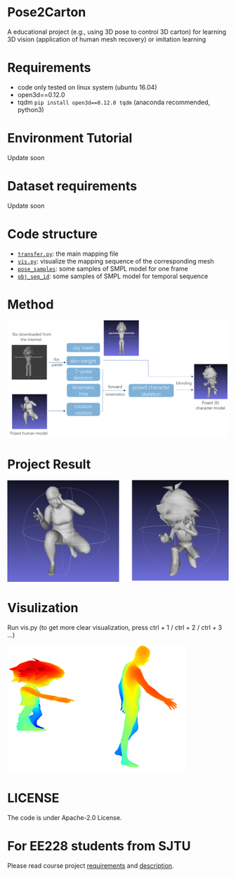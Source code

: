 # Pose2Carton
A educational project (e.g., using 3D pose to control 3D carton) for learning 3D vision (application of human mesh recovery) or imitation learning

# Requirements
* code only tested on linux system (ubuntu 16.04)
* open3d==0.12.0
* tqdm
`pip install open3d==0.12.0 tqdm` (anaconda recommended, python3)

# Environment Tutorial
Update soon

# Dataset requirements 
Update soon

# Code structure
* [`transfer.py`](transfer.py): the main mapping file
* [`vis.py`](vis.py): visualize the mapping sequence of the corresponding mesh
* [`pose_samples`](pose_samples/): some samples of SMPL model for one frame
* [`obj_seq_id`](obj_seq_id/): some samples of SMPL model for temporal sequence


# Method
![image](img/pipeline.png)

# Project Result
![image](img/pose2carton.png)

# Visulization
Run vis.py (to get more clear visualization, press ctrl + 1 / ctrl + 2 / ctrl + 3 ...)

![image](img/vis.png)


# LICENSE
The code is under Apache-2.0 License.

# For EE228 students from SJTU
Please read course project [requirements](EE228.md) and [description](https://docs.qq.com/slide/DS05hVGVFY1BuRVp5). 
